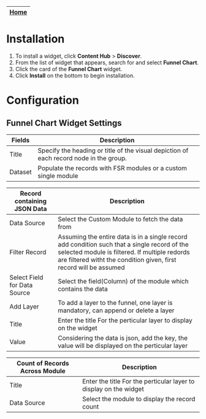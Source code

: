 | [Home](../README.md) |
|--------------------------------------------|

# Installation
1. To install a widget, click **Content Hub** > **Discover**.
2. From the list of widget that appears, search for and select **Funnel Chart**.
3. Click the card of the **Funnel Chart** widget.
4. Click **Install** on the bottom to begin installation.

# Configuration

## Funnel Chart Widget Settings

| Fields                                   | Description                              |
| ---------------------------------------- | ---------------------------------------- |
| Title                                    | Specify the heading or title of the visual depiction of each record node in the group. |
| Dataset                              | Populate the records with FSR modules or a custom single module|

| Record containing JSON Data                           | Description                              |
| ---------------------------------------- | ---------------------------------------- |
| Data Source                              | Select the Custom Module to fetch the data from |
| Filter Record                            | Assuming the entire data is in a single record add condition such that a single record of the selected module is filtered. If multiple redords are filtered witht the condition given, first record will be assumed|
| Select Field for Data Source             | Select the field(Column) of the module which contains the data|
| Add Layer                                | To add a layer to the funnel, one layer is mandatory, can append or delete a layer|
| Title                                    | Enter the title For the perticular layer to display on the widget|
| Value                                    | Considering the data is json, add the key, the value will be displayed on the perticular layer|

| Count of Records Across Module                           | Description                              |
| ---------------------------------------- | ---------------------------------------- |
| Title                                    | Enter the title For the perticular layer to display on the widget |
| Data Source                              | Select the module to display the record count|  
